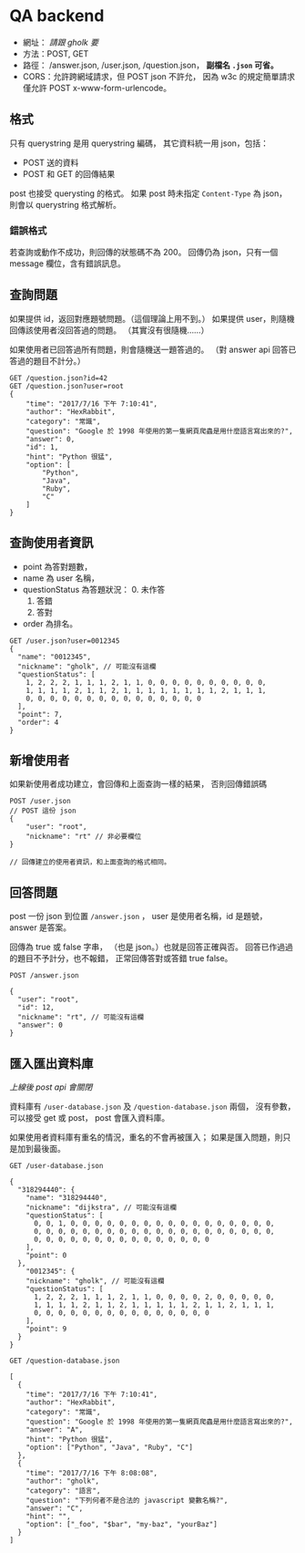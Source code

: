 # QA backend #

  - 網址： *請跟 gholk 要*
  - 方法：POST, GET
  - 路徑： /answer.json, /user.json, /question.json，
    **副檔名 `.json` 可省。**
  - CORS：允許跨網域請求，但 POST json 不許允，
    因為 w3c 的規定簡單請求僅允許 POST x-www-form-urlencode。

## 格式
只有 querystring 是用 querystring 編碼，
其它資料統一用 json，包括：

  - POST 送的資料
  - POST 和 GET 的回傳結果

post 也接受 querysting 的格式。
如果 post 時未指定 `Content-Type` 為 json，
則會以 querystring 格式解析。

### 錯誤格式
若查詢或動作不成功，則回傳的狀態碼不為 200。
回傳仍為 json，只有一個 message 欄位，含有錯誤訊息。


## 查詢問題
如果提供 id，返回對應題號問題。（這個理論上用不到。）
如果提供 user，則隨機回傳該使用者沒回答過的問題。
（其實沒有很隨機……）

如果使用者已回答過所有問題，則會隨機送一題答過的。
（對 answer api 回答已答過的題目不計分。）

```
GET /question.json?id=42
GET /question.json?user=root
{
    "time": "2017/7/16 下午 7:10:41",
    "author": "HexRabbit",
    "category": "常識",
    "question": "Google 於 1998 年使用的第一隻網頁爬蟲是用什麼語言寫出來的?",
    "answer": 0,
    "id": 1,
    "hint": "Python 很猛",
    "option": [
        "Python",
        "Java",
        "Ruby",
        "C"
    ]
}
```

## 查詢使用者資訊

  - point 為答對題數，
  - name 為 user 名稱，
  - questionStatus 為答題狀況：
     0. 未作答
     1. 答錯
     2. 答對
  - order 為排名。

```
GET /user.json?user=0012345
{
  "name": "0012345",
  "nickname": "gholk", // 可能沒有這欄
  "questionStatus": [
    1, 2, 2, 2, 1, 1, 1, 2, 1, 1, 0, 0, 0, 0, 0, 0, 0, 0, 0, 0,
    1, 1, 1, 1, 2, 1, 1, 2, 1, 1, 1, 1, 1, 1, 1, 1, 2, 1, 1, 1,
    0, 0, 0, 0, 0, 0, 0, 0, 0, 0, 0, 0, 0, 0, 0
  ], 
  "point": 7,
  "order": 4
}
```

## 新增使用者
如果新使用者成功建立，會回傳和上面查詢一樣的結果，
否則回傳錯誤碼
```
POST /user.json
// POST 這份 json
{
    "user": "root",
    "nickname": "rt" // 非必要欄位
}

// 回傳建立的使用者資訊，和上面查詢的格式相同。
```

## 回答問題
post 一份 json 到位置 `/answer.json` ，
user 是使用者名稱，id 是題號，
answer 是答案。

回傳為 true 或 false 字串，
（也是 json。）也就是回答正確與否。
回答已作過過的題目不予計分，也不報錯，
正常回傳答對或答錯 true false。

```
POST /answer.json

{
  "user": "root",
  "id": 12,
  "nickname": "rt", // 可能沒有這欄
  "answer": 0
}
```


## 匯入匯出資料庫
*上線後 post api 會關閉*

資料庫有 `/user-database.json` 及 `/question-database.json` 兩個，
沒有參數，可以接受 get 或 post，
post 會匯入資料庫。

如果使用者資料庫有重名的情況，重名的不會再被匯入；
如果是匯入問題，則只是加到最後面。

```
GET /user-database.json

{
  "318294440": {
    "name": "318294440",
    "nickname": "dijkstra", // 可能沒有這欄
    "questionStatus": [
      0, 0, 1, 0, 0, 0, 0, 0, 0, 0, 0, 0, 0, 0, 0, 0, 0, 0, 0, 0,
      0, 0, 0, 0, 0, 0, 0, 0, 0, 0, 0, 0, 0, 0, 0, 0, 0, 0, 0, 0,
      0, 0, 0, 0, 0, 0, 0, 0, 0, 0, 0, 0, 0, 0, 0
    ],
    "point": 0
  },
    "0012345": {
    "nickname": "gholk", // 可能沒有這欄
    "questionStatus": [
      1, 2, 2, 2, 1, 1, 1, 2, 1, 1, 0, 0, 0, 0, 2, 0, 0, 0, 0, 0,
      1, 1, 1, 1, 2, 1, 1, 2, 1, 1, 1, 1, 1, 2, 1, 1, 2, 1, 1, 1,
      0, 0, 0, 0, 0, 0, 0, 0, 0, 0, 0, 0, 0, 0, 0
    ],
    "point": 9
  }
}
```

```
GET /question-database.json

[
  {
    "time": "2017/7/16 下午 7:10:41",
    "author": "HexRabbit",
    "category": "常識",
    "question": "Google 於 1998 年使用的第一隻網頁爬蟲是用什麼語言寫出來的?",
    "answer": "A",
    "hint": "Python 很猛",
    "option": ["Python", "Java", "Ruby", "C"]
  },
  {
    "time": "2017/7/16 下午 8:08:08",
    "author": "gholk",
    "category": "語言",
    "question": "下列何者不是合法的 javascript 變數名稱?",
    "answer": "C",
    "hint": "",
    "option": ["_foo", "$bar", "my-baz", "yourBaz"]
  }
]
```
